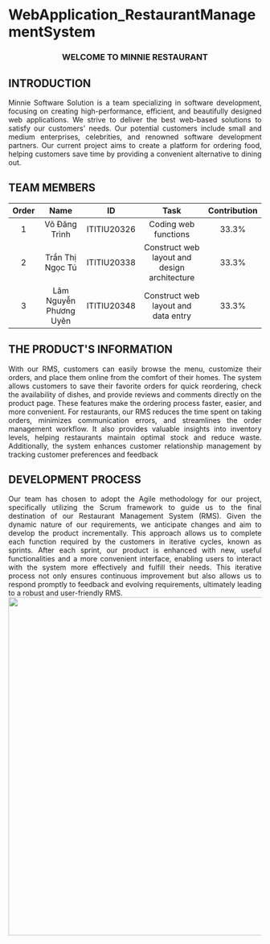 # WebApplication_RestaurantManagementSystem
<h3 align="center">WELCOME TO MINNIE RESTAURANT</h3>

## INTRODUCTION

<div style="text-align:justify">
Minnie Software Solution is a team specializing in software development, focusing on creating high-performance, efficient, and beautifully designed web applications. We strive to deliver the best web-based solutions to satisfy our customers' needs. Our potential customers include small and medium enterprises, celebrities, and renowned software development partners. Our current project aims to create a platform for ordering food, helping customers save time by providing a convenient alternative to dining out.
</div>

## TEAM MEMBERS

| Order |                   Name                   |     ID      |              Task                              | Contribution |
| :---: |:----------------------------------------:|:-----------:|:----------------------------------------------:|:------------:|
|   1   |          Võ Đăng Trình                   | ITITIU20326 | Coding web functions                           |     33.3%    |
|   2   |          Trần Thị Ngọc Tú                | ITITIU20338 | Construct web layout and design architecture   |     33.3%    |
|   3   |          Lâm Nguyễn Phương Uyên          | ITITIU20348 | Construct web layout and data entry            |     33.3%    |

## THE PRODUCT'S INFORMATION
<div style="text-align:justify">
With our RMS, customers can easily browse the menu, customize their orders, and place them online from the comfort of their homes. The system allows customers to save their favorite orders for quick reordering, check the availability of dishes, and provide reviews and comments directly on the product page. These features make the ordering process faster, easier, and more convenient.
For restaurants, our RMS reduces the time spent on taking orders, minimizes communication errors, and streamlines the order management workflow. It also provides valuable insights into inventory levels, helping restaurants maintain optimal stock and reduce waste. Additionally, the system enhances customer relationship management by tracking customer preferences and feedback
</div>

## DEVELOPMENT PROCESS
<div style="text-align:justify">
Our team has chosen to adopt the Agile methodology for our project, specifically utilizing the Scrum framework to guide us to the final destination of our Restaurant Management System (RMS). Given the dynamic nature of our requirements, we anticipate changes and aim to develop the product incrementally. This approach allows us to complete each function required by the customers in iterative cycles, known as sprints. After each sprint, our product is enhanced with new, useful functionalities and a more convenient interface, enabling users to interact with the system more effectively and fulfill their needs. This iterative process not only ensures continuous improvement but also allows us to respond promptly to feedback and evolving requirements, ultimately leading to a robust and user-friendly RMS.
</div>

<img width ="672" src="C:\Users\ASUS\Downloads\scrum.png">
